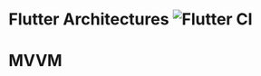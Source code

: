 # Flutter Architectures ![Flutter CI](https://github.com/Pierry/flutter_architectures/actions/workflows/dart.yml/badge.svg)

# MVVM



